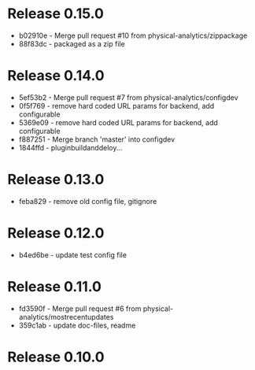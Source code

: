 # Release 0.15.0
* b02910e - Merge pull request #10 from physical-analytics/zippackage
* 88f83dc - packaged as a zip file
# Release 0.14.0
* 5ef53b2 - Merge pull request #7 from physical-analytics/configdev
* 0f5f769 - remove hard coded URL params for backend, add configurable
* 5369e09 - remove hard coded URL params for backend, add configurable
* f887251 - Merge branch 'master' into configdev
* 1844ffd - pluginbuildanddeloy...
# Release 0.13.0
* feba829 - remove old config file, gitignore
# Release 0.12.0
* b4ed6be - update test config file
# Release 0.11.0
* fd3590f - Merge pull request #6 from physical-analytics/mostrecentupdates
* 359c1ab - update doc-files, readme
# Release 0.10.0
